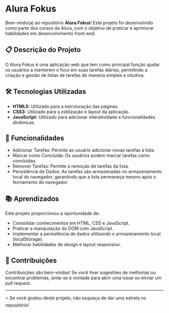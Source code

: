 # Alura Fokus

Bem-vindo(a) ao repositório **Alura Fokus**! Este projeto foi desenvolvido como parte dos cursos da Alura, com o objetivo de praticar e aprimorar habilidades em desenvolvimento front-end.

## 📋 Descrição do Projeto
O Alura Fokus é uma aplicação web que tem como principal função ajudar os usuários a manterem o foco em suas tarefas diárias, permitindo a criação e gestão de listas de tarefas de maneira simples e intuitiva.

## 🛠️ Tecnologias Utilizadas
- **HTML5:** Utilizado para a estruturação das páginas.
- **CSS3:** Utilizado para a estilização e layout da aplicação.
- **JavaScript:** Utilizado para adicionar interatividade e funcionalidades dinâmicas.

## 🚀 Funcionalidades
- Adicionar Tarefas: Permite ao usuário adicionar novas tarefas à lista.
- Marcar como Concluída: Os usuários podem marcar tarefas como concluídas.
- Remover Tarefas: Permite a remoção de tarefas da lista.
- Persistência de Dados: As tarefas são armazenadas no armazenamento local do navegador, garantindo que a lista permaneça mesmo após o fechamento do navegador.

## 📚 Aprendizados
Este projeto proporcionou a oportunidade de:

- Consolidar conhecimentos em HTML, CSS e JavaScript.
- Praticar a manipulação do DOM com JavaScript.
- Implementar a persistência de dados utilizando o armazenamento local (localStorage).
- Melhorar habilidades de design e layout responsivo.

## 🤝 Contribuições
Contribuições são bem-vindas! Se você tiver sugestões de melhorias ou encontrar problemas, sinta-se à vontade para abrir uma issue ou enviar um pull request.


---



⭐️ Se você gostou deste projeto, não esqueça de dar uma estrela no repositório!

